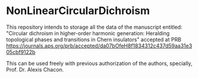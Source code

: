 # NonLinearCircularDichroism
This repository intends to storage all the data of the manuscript entitled: "Circular dichroism in higher-order harmonic generation: Heralding topological phases and transitions in Chern insulators" accepted at PRB https://journals.aps.org/prb/accepted/da07bOfeH8f1834312c437d59aa31e305cbf9122b

This can be used freely with previous authorization of the authors, specially, Prof. Dr. Alexis Chacon. 

